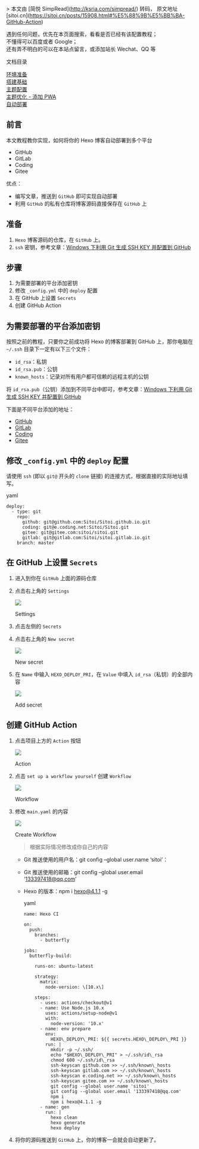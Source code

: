 \> 本文由 \[简悦 SimpRead\](http://ksria.com/simpread/) 转码， 原文地址 \[sitoi.cn\](https://sitoi.cn/posts/15908.html#%E5%88%9B%E5%BB%BA-GitHub-Action)

遇到任何问题，优先在本页面搜索，看看是否已经有该配置教程；  
不懂得可以百度或者 Google；  
还有弄不明白的可以在本站点留言，或添加站长 Wechat、QQ 等

文档目录

[环境准备](https://sitoi.cn/posts/6666.html)  
[搭建基础](https://sitoi.cn/posts/27801.html)  
[主题配置](https://sitoi.cn/posts/63466.html)  
[主题优化 - 添加 PWA](https://sitoi.cn/posts/49115.html)  
[自动部署](https://sitoi.cn/posts/15908.html)

[](#前言 "前言")前言
--------------

本文教程教你实现，如何将你的 Hexo 博客自动部署到多个平台

*   GitHub
*   GitLab
*   Coding
*   Gitee

优点：

*   编写文章，推送到 `GitHub` 即可实现自动部署
*   利用 `GitHub` 的私有仓库将博客源码直接保存在 `GitHub` 上

[](#准备 "准备")准备
--------------

1.  `Hexo` 博客源码的仓库，在 `GitHub` 上。
2.  `ssh` 密钥，参考文章：[Windows 下利用 Git 生成 SSH KEY 并配置到 GitHub](https://sitoi.cn/posts/43508.html)

[](#步骤 "步骤")步骤
--------------

1.  为需要部署的平台添加密钥
2.  修改 `_config.yml` 中的 `deploy` 配置
3.  在 GitHub 上设置 `Secrets`
4.  创建 GitHub Action

[](#为需要部署的平台添加密钥 "为需要部署的平台添加密钥")为需要部署的平台添加密钥
--------------------------------------------

按照之前的教程，只要你之前成功将 Hexo 的博客部署到 GitHub 上，那你电脑在 `~/.ssh` 目录下一定有以下三个文件：

*   `id_rsa`：私钥
*   `id_rsa.pub`：公钥
*   `known_hosts`：记录对所有用户都可信赖的远程主机的公钥

将 `id_rsa.pub`（公钥）添加到不同平台中即可，参考文章：[Windows 下利用 Git 生成 SSH KEY 并配置到 GitHub](https://sitoi.cn/posts/43508.html#%E6%9F%A5%E7%9C%8B-SSH-KEY)

下面是不同平台添加的地址：

*   [GitHub](https://github.com/settings/ssh/new)
*   [GitLab](https://gitlab.com/profile/keys)
*   [Coding](https://e.coding.net/)
*   [Gitee](https://gitee.com/profile/sshkeys)

[](#修改-config-yml-中的-deploy-配置 "修改 _config.yml 中的 deploy 配置")修改 `_config.yml` 中的 `deploy` 配置
--------------------------------------------------------------------------------------------

请使用 `ssh` (即以 `git@` 开头的 `clone` 链接) 的连接方式，根据直接的实际地址填写。

yaml

```
deploy:
  - type: git
    repo:
      github: git@github.com:Sitoi/Sitoi.github.io.git
      coding: git@e.coding.net:Sitoi/Sitoi.git
      gitee: git@gitee.com:sitoi/sitoi.git
      gitlab: git@gitlab.com:Sitoi/sitoi.gitlab.io.git
    branch: master
```

[](#在-GitHub-上设置-Secrets "在 GitHub 上设置 Secrets")在 GitHub 上设置 `Secrets`
----------------------------------------------------------------------

1.  进入到你在 `GitHub` 上面的源码仓库
    
2.  点击右上角的 `Settings`
    
    [![](https://cdn.jsdelivr.net/gh/Sitoi/cdn/img/hexo/repos_settings.png)](https://cdn.jsdelivr.net/gh/Sitoi/cdn/img/hexo/repos_settings.png)
    
    Settings
    
3.  点击左侧的 `Secrets`
    
4.  点击右上角的 `New secret`
    
    [![](https://cdn.jsdelivr.net/gh/Sitoi/cdn/img/hexo/secrets.png)](https://cdn.jsdelivr.net/gh/Sitoi/cdn/img/hexo/secrets.png)
    
    New secret
    
5.  在 `Name` 中输入 `HEXO_DEPLOY_PRI`，在 `Value` 中填入 `id_rsa`（私钥）的全部内容
    
    [![](https://cdn.jsdelivr.net/gh/Sitoi/cdn/img/hexo/add_secret.png)](https://cdn.jsdelivr.net/gh/Sitoi/cdn/img/hexo/add_secret.png)
    
    Add secret
    

[](#创建-GitHub-Action "创建 GitHub Action")创建 GitHub Action
--------------------------------------------------------

1.  点击项目上方的 `Action` 按钮
    
    [![](https://cdn.jsdelivr.net/gh/Sitoi/cdn/img/hexo/action.png)](https://cdn.jsdelivr.net/gh/Sitoi/cdn/img/hexo/action.png)
    
    Action
    
2.  点击 `set up a workflow yourself` 创建 `Workflow`
    
    [![](https://cdn.jsdelivr.net/gh/Sitoi/cdn/img/hexo/workflow.png)](https://cdn.jsdelivr.net/gh/Sitoi/cdn/img/hexo/workflow.png)
    
    Workflow
    
3.  修改 `main.yaml` 的内容
    
    [![](https://cdn.jsdelivr.net/gh/Sitoi/cdn/img/hexo/create_workflow.png)](https://cdn.jsdelivr.net/gh/Sitoi/cdn/img/hexo/create_workflow.png)
    
    Create Workflow
    
    > 根据实际情况修改成你自己的内容
    
    *   Git 推送使用的用户名：git config –global user.name ‘sitoi’：
        
    *   Git 推送使用的邮箱：git config –global user.email ‘133397418@qq.com’
        
    *   Hexo 的版本：npm i [hexo@4.1.1](mailto:hexo@4.1.1) -g
        
        yaml
        
        ```
        name: Hexo CI
        
        on:
          push:
            branches:
              - butterfly
        
        jobs:
          butterfly-build:
        
            runs-on: ubuntu-latest
        
            strategy:
              matrix:
                node-version: \[10.x\]
        
            steps:
              - uses: actions/checkout@v1
              - name: Use Node.js 10.x
                uses: actions/setup-node@v1
                with:
                  node-version: '10.x'
              - name: env prepare
                env:
                  HEXO\_DEPLOY\_PRI: ${{ secrets.HEXO\_DEPLOY\_PRI }}
                run: |
                  mkdir -p ~/.ssh/
                  echo "$HEXO\_DEPLOY\_PRI" > ~/.ssh/id\_rsa
                  chmod 600 ~/.ssh/id\_rsa
                  ssh-keyscan github.com >> ~/.ssh/known\_hosts
                  ssh-keyscan gitlab.com >> ~/.ssh/known\_hosts
                  ssh-keyscan e.coding.net >> ~/.ssh/known\_hosts
                  ssh-keyscan gitee.com >> ~/.ssh/known\_hosts
                  git config --global user.name 'sitoi'
                  git config --global user.email '133397418@qq.com'
                  npm i
                  npm i hexo@4.1.1 -g
              - name: gen
                run: |
                  hexo clean
                  hexo generate
                  hexo deploy
        ```
        
4.  将你的源码推送到 `GitHub` 上，你的博客一会就会自动更新了。